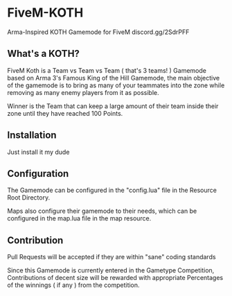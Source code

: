 # FiveM-KOTH
Arma-Inspired KOTH Gamemode for FiveM
discord.gg/2SdrPFF

## What's a KOTH?
FiveM Koth is a Team vs Team vs Team ( that's 3 teams! ) Gamemode based on Arma 3's Famous King of the Hill Gamemode, the main objective of the gamemode is to bring as many of your teammates into the zone while removing as many enemy players from it as possible.

Winner is the Team that can keep a large amount of their team inside their zone until they have reached 100 Points.

## Installation
Just install it my dude

## Configuration
The Gamemode can be configured in the "config.lua" file in the Resource Root Directory.

Maps also configure their gamemode to their needs, which can be configured in the map.lua file in the map resource.

## Contribution
Pull Requests will be accepted if they are within "sane" coding standards

Since this Gamemode is currently entered in the Gametype Competition, Contributions of decent size will be rewarded with appropriate Percentages of the winnings ( if any ) from the competition.
